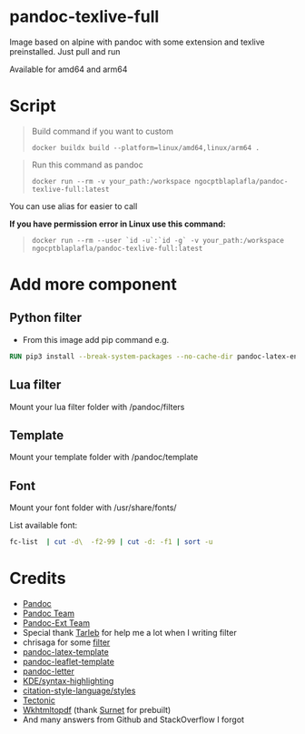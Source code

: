 pandoc-texlive-full
===
Image based on alpine with pandoc with some extension and texlive preinstalled. Just pull and run

Available for amd64 and arm64

# Script
> Build command if you want to custom
> ```shell
> docker buildx build --platform=linux/amd64,linux/arm64 .
>```

> Run this command as pandoc
> ```shell
> docker run --rm -v your_path:/workspace ngocptblaplafla/pandoc-texlive-full:latest
>```

You can use alias for easier to call

**If you have permission error in Linux use this command:**
> ```shell
> docker run --rm --user `id -u`:`id -g` -v your_path:/workspace ngocptblaplafla/pandoc-texlive-full:latest
>```

# Add more component
## Python filter
- From this image add pip command e.g.
```dockerfile
RUN pip3 install --break-system-packages --no-cache-dir pandoc-latex-environment
```

## Lua filter
Mount your lua filter folder with /pandoc/filters

## Template
Mount your template folder with /pandoc/template

## Font
Mount your font folder with /usr/share/fonts/

List available font:
```bash
fc-list  | cut -d\  -f2-99 | cut -d: -f1 | sort -u
```

# Credits
- [Pandoc](https://github.com/jgm/pandoc)
- [Pandoc Team](https://github.com/pandoc) 
- [Pandoc-Ext Team](https://github.com/pandoc-ext)
- Special thank [Tarleb](https://tarleb.com) for help me a lot when I writing filter
- chrisaga for some [filter](https://github.com/chrisaga/hk-pandoc-filters)
- [pandoc-latex-template](https://github.com/Wandmalfarbe/pandoc-latex-template)
- [pandoc-leaflet-template](https://gitlab.com/daamien/pandoc-leaflet-template)
- [pandoc-letter](https://github.com/aaronwolen/pandoc-letter)
- [KDE/syntax-highlighting](https://github.com/KDE/syntax-highlighting)
- [citation-style-language/styles](https://github.com/citation-style-language/styles)
- [Tectonic](https://github.com/tectonic-typesetting/tectonic)
- [Wkhtmltopdf](https://wkhtmltopdf.org/) (thank [Surnet](https://github.com/Surnet/docker-wkhtmltopdf/) for prebuilt)
- And many answers from Github and StackOverflow I forgot